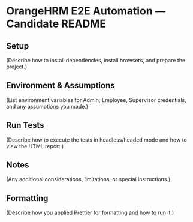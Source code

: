 # OrangeHRM E2E Automation — Candidate README

## Setup
(Describe how to install dependencies, install browsers, and prepare the project.)

## Environment & Assumptions
(List environment variables for Admin, Employee, Supervisor credentials, and any assumptions you made.)

## Run Tests
(Describe how to execute the tests in headless/headed mode and how to view the HTML report.)

## Notes
(Any additional considerations, limitations, or special instructions.)

## Formatting
(Describe how you applied Prettier for formatting and how to run it.)

